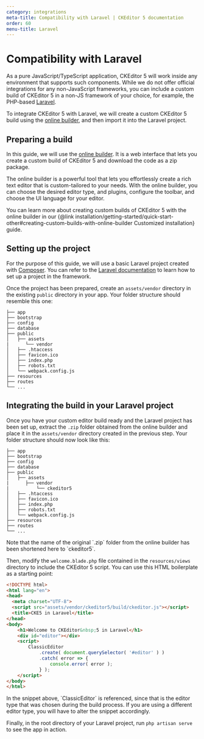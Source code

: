 ```yaml
---
category: integrations
meta-title: Compatibility with Laravel | CKEditor 5 documentation
order: 60
menu-title: Laravel
---
```


# Compatibility with Laravel

As a pure JavaScript/TypeScript application, CKEditor&nbsp;5 will work inside any environment that supports such components. While we do not offer official integrations for any non-JavaScript frameworks, you can include a custom build of CKEditor&nbsp;5 in a non-JS framework of your choice, for example, the PHP-based [Laravel](https://laravel.com/).

To integrate CKEditor&nbsp;5 with Laravel, we will create a custom CKEditor&nbsp;5 build using the [online builder](https://ckeditor.com/ckeditor-5/online-builder/), and then import it into the Laravel project.

## Preparing a build

In this guide, we will use the [online builder](https://ckeditor.com/ckeditor-5/online-builder/). It is a web interface that lets you create a custom build of CKEditor&nbsp;5 and download the code as a zip package.

The online builder is a powerful tool that lets you effortlessly create a rich text editor that is custom-tailored to your needs. With the online builder, you can choose the desired editor type, and plugins, configure the toolbar, and choose the UI language for your editor.

You can learn more about creating custom builds of CKEditor&nbsp;5 with the online builder in our {@link installation/getting-started/quick-start-other#creating-custom-builds-with-online-builder Customized installation} guide.

## Setting up the project

For the purpose of this guide, we will use a basic Laravel project created with [Composer](https://getcomposer.org/). You can refer to the [Laravel documentation](https://laravel.com/docs/10.x/installation) to learn how to set up a project in the framework.

Once the project has been prepared, create an `assets/vendor` directory in the existing `public` directory in your app. Your folder structure should resemble this one:

````
├── app
├── bootstrap
├── config
├── database
├── public
│   ├── assets
|      └── vendor
│   ├── .htaccess
│   ├── favicon.ico
│   ├── index.php
│   ├── robots.txt
│   └── webpack.config.js
├── resources
├── routes
└── ...
````

## Integrating the build in your Laravel project

Once you have your custom editor build ready and the Laravel project has been set up, extract the `.zip` folder obtained from the online builder and place it in the `assets/vendor` directory created in the previous step. Your folder structure should now look like this:

````
├── app
├── bootstrap
├── config
├── database
├── public
│   ├── assets
|      ├── vendor
|          └── ckeditor5
│   ├── .htaccess
│   ├── favicon.ico
│   ├── index.php
│   ├── robots.txt
│   └── webpack.config.js
├── resources
├── routes
└── ...
````

<info-box>
    Note that the name of the original `.zip` folder from the online builder has been shortened here to `ckeditor5`.
</info-box>

Then, modify the `welcome.blade.php` file contained in the `resources/views` directory to include the CKEditor&nbsp;5 script. You can use this HTML boilerplate as a starting point:

```html
<!DOCTYPE html>
<html lang="en">
<head>
  <meta charset="UTF-8">
  <script src="assets/vendor/ckeditor5/build/ckeditor.js"></script>
  <title>CKE5 in Laravel</title>
</head>
<body>
    <h1>Welcome to CKEditor&nbsp;5 in Laravel</h1>
    <div id="editor"></div>
    <script>
        ClassicEditor
            .create( document.querySelector( '#editor' ) )
            .catch( error => {
                console.error( error );
            } );
    </script>
</body>
</html>
```

<info-box>
    In the snippet above, `ClassicEditor` is referenced, since that is the editor type that was chosen during the build process. If you are using a different editor type, you will have to alter the snippet accordingly.
</info-box>

Finally, in the root directory of your Laravel project, run `php artisan serve` to see the app in action.
